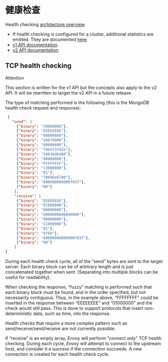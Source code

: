 # 健康检查

Health checking [architecture overview](../../intro/arch_overview/health_checking.md#arch-overview-health-checking).

- If health checking is configured for a cluster, additional statistics are emitted. They are documented [here](cluster_stats.md#config-cluster-manager-cluster-stats).
- [v1 API documentation](../../api-v1/cluster_manager/cluster_hc.md#config-cluster-manager-cluster-hc-v1).
- [v2 API documentation](../../api-v2/api/v2/core/health_check.proto.md#envoy-api-msg-core-healthcheck).

## TCP health checking

Attention

This section is written for the v1 API but the concepts also apply to the v2 API. It will be rewritten to target the v2 API in a future release.

The type of matching performed is the following (this is the MongoDB health check request and response):

```json
 {
   "send": [
     {"binary": "39000000"},
     {"binary": "EEEEEEEE"},
     {"binary": "00000000"},
     {"binary": "d4070000"},
     {"binary": "00000000"},
     {"binary": "746573742e"},
     {"binary": "24636d6400"},
     {"binary": "00000000"},
     {"binary": "FFFFFFFF"},
     {"binary": "13000000"},
     {"binary": "01"},
     {"binary": "70696e6700"},
     {"binary": "000000000000f03f"},
     {"binary": "00"}
    ],
    "receive": [
     {"binary": "EEEEEEEE"},
     {"binary": "01000000"},
     {"binary": "00000000"},
     {"binary": "0000000000000000"},
     {"binary": "00000000"},
     {"binary": "11000000"},
     {"binary": "01"},
     {"binary": "6f6b"},
     {"binary": "00000000000000f03f"},
     {"binary": "00"}
    ]
}
```

During each health check cycle, all of the “send” bytes are sent to the target server. Each binary block can be of arbitrary length and is just concatenated together when sent. (Separating into multiple blocks can be useful for readability).

When checking the response, “fuzzy” matching is performed such that each binary block must be found, and in the order specified, but not necessarily contiguous. Thus, in the example above, “FFFFFFFF” could be inserted in the response between “EEEEEEEE” and “01000000” and the check would still pass. This is done to support protocols that insert non-deterministic data, such as time, into the response.

Health checks that require a more complex pattern such as send/receive/send/receive are not currently possible.

If “receive” is an empty array, Envoy will perform “connect only” TCP health checking. During each cycle, Envoy will attempt to connect to the upstream host, and consider it a success if the connection succeeds. A new connection is created for each health check cycle.